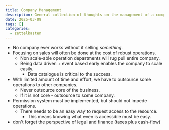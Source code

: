 ```yaml
---
title: Company Management
description: General collection of thoughts on the management of a company
date: 2025-03-09
tags: []
categories:
  - zettelkasten
---
```


- No company ever works without it selling *something*.
- Focusing on sales will often be done at the cost of robust operations.
    - Non scale-able operation departments will rug pull entire company.
    - Being data driven + event based early enables the company to scale easily.
        - Data catalogue is critical to the success.
- With limited amount of time and effort, we have to outsource some operations to other companies.
    - Never outsource core of the business.
    - If it is not core - outsource to some company.
- Permission system must be implemented, but should not impede operations. 
    - There needs to be an easy way to request access to the resource.
        - This means knowing what even is accessible must be easy.
- don't forget the perspective of legal and finance (taxes plus cash-flow)
